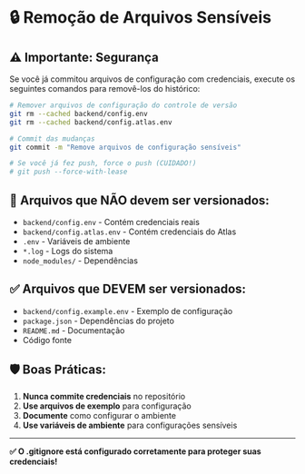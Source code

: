 # 🔒 Remoção de Arquivos Sensíveis

## ⚠️ Importante: Segurança

Se você já commitou arquivos de configuração com credenciais, execute os seguintes comandos para removê-los do histórico:

```bash
# Remover arquivos de configuração do controle de versão
git rm --cached backend/config.env
git rm --cached backend/config.atlas.env

# Commit das mudanças
git commit -m "Remove arquivos de configuração sensíveis"

# Se você já fez push, force o push (CUIDADO!)
# git push --force-with-lease
```

## 📝 Arquivos que NÃO devem ser versionados:

- `backend/config.env` - Contém credenciais reais
- `backend/config.atlas.env` - Contém credenciais do Atlas
- `.env` - Variáveis de ambiente
- `*.log` - Logs do sistema
- `node_modules/` - Dependências

## ✅ Arquivos que DEVEM ser versionados:

- `backend/config.example.env` - Exemplo de configuração
- `package.json` - Dependências do projeto
- `README.md` - Documentação
- Código fonte

## 🛡️ Boas Práticas:

1. **Nunca commite credenciais** no repositório
2. **Use arquivos de exemplo** para configuração
3. **Documente** como configurar o ambiente
4. **Use variáveis de ambiente** para configurações sensíveis

---

**✅ O .gitignore está configurado corretamente para proteger suas credenciais!** 